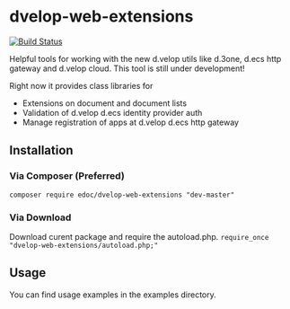 # dvelop-web-extensions
[![Build Status](https://dev.azure.com/edoc-team-sdp/d.velop%20web%20extensions/_apis/build/status/d.velop%20web%20extensions?branchName=master)](https://dev.azure.com/edoc-team-sdp/d.velop%20web%20extensions/_build/latest?definitionId=9&branchName=master)

Helpful tools for working with the new d.velop utils like d.3one, d.ecs http gateway and d.velop cloud. This tool is still under development!

Right now it provides class libraries for
 - Extensions on document and document lists
 - Validation of d.velop d.ecs identity provider auth
 - Manage registration of apps at d.velop d.ecs http gateway
 
## Installation
### Via Composer (Preferred)
```composer require edoc/dvelop-web-extensions "dev-master"``` 
### Via Download
Download curent package and require the autoload.php.
```require_once "dvelop-web-extensions/autoload.php;"``` 

## Usage
You can find usage examples in the examples directory.
